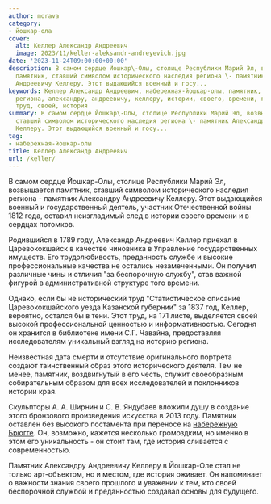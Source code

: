 ```yaml
---
author: morava
category:
- йошкар-ола
cover:
  alt: Келлер Александр Андреевич
  image: 2023/11/keller-aleksandr-andreyevich.jpg
date: '2023-11-24T09:00:00+00:00'
description: В самом сердце Йошкар\-Олы, столице Республики Марий Эл, возвышается
  памятник, ставший символом исторического наследия региона \- памятник Александру
  Андреевичу Келлеру. Этот выдающийся военный и госу...
keywords: Келлер Александр Андреевич, набережная-йошкар-олы, памятник, йошкар, исторического,
  региона, александру, андреевичу, келлеру, истории, своего, времени, году, келлер,
  труд, своей, история
summary: В самом сердце Йошкар\-Олы, столице Республики Марий Эл, возвышается памятник,
  ставший символом исторического наследия региона \- памятник Александру Андреевичу
  Келлеру. Этот выдающийся военный и госу...
tag:
- набережная-йошкар-олы
title: Келлер Александр Андреевич
url: /keller/
---
```


В самом сердце Йошкар\-Олы, столице Республики Марий Эл, возвышается памятник, ставший символом исторического наследия региона \- памятник Александру Андреевичу Келлеру. Этот выдающийся военный и государственный деятель, участник Отечественной войны 1812 года, оставил неизгладимый след в истории своего времени и в сердцах потомков.

Родившийся в 1789 году, Александр Андреевич Келлер приехал в Царевококшайск в качестве чиновника в Управление государственных имуществ. Его трудолюбивость, преданность службе и высокие профессиональные качества не остались незамеченными. Он получил различные чины и отличия "за беспорочную службу", став важной фигурой в административной структуре того времени.

Однако, если бы не исторический труд "Статистическое описание Царевококшайского уезда Казанской губернии" за 1837 год, Келлер, вероятно, остался бы в тени. Этот труд, на 171 листе, выделяется своей высокой профессиональной ценностью и информативностью. Сегодня он хранится в библиотеке имени С.Г. Чавайна, предоставляя исследователям уникальный взгляд на историю региона.

Неизвестная дата смерти и отсутствие оригинального портрета создают таинственный образ этого исторического деятеля. Тем не менее, памятник, воздвигнутый в его честь, служит своеобразным собирательным образом для всех исследователей и поклонников истории края.

Скульпторы А. А. Ширнин и С. В. Яндубаев вложили душу в создание этого бронзового произведения искусства в 2013 году. Памятник оставлен без высокого постамента при переносе на [набережную Брюгге](/brugge/). Он, возможно, кажется несколько громоздким, но именно в этом его уникальность \- он стоит там, где история сливается с современностью.

Памятник Александру Андреевичу Келлеру в Йошкар-Оле стал не только арт-объектом, но и местом, где история оживает. Он напоминает о важности знания своего прошлого и уважении к тем, кто своей беспорочной службой и преданностью создавал основы для будущего.